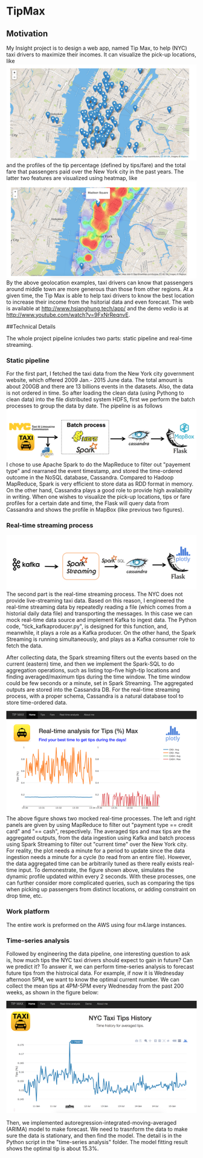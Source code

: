 # TipMax

## Motivation

My Insight project is to design a web app, named Tip Max, to help (NYC) taxi drivers to maximize their incomes. It can visualize the pick-up locations, like ![](figures/fig1.png) and the profiles of the tip percentage (defined by tips/fare) 
and the total fare that passengers paid over the New York city in the past years. The latter two features are visualized using heatmap, like ![](figures/fig2.png) By the above geolocation examples, taxi drivers can know that passengers around middle town are more generous than those from other regions. At a given time, the Tip Max is able to help taxi drivers to know the best location to increase their income from the hsitorial data and even forecast. The web is available at http://www.hsianghung.tech/app/ and the demo vedio is at http://www.youtube.com/watch?v=9FxNrReqnvE.


##Technical Details

The whole project pipeline icnludes two parts: static pipeline and real-time streaming.

### Static pipeline

For the first part, I fetched the taxi data from the New York city government website, which offered 2009 Jan.- 2015 June data. The total amount is about 200GB and there are 13 billions events in the datasets. Also, the data is not ordered in time. So after loading the clean data (using Pythong to clean data) into the file distributed system HDFS, first we perform the batch processes to group the data by date. The pipeline is as follows ![](figures/fig3.png)
I chose to use Apache Spark to do the MapReduce to filter out "payement type" and rearraned the event timestamp, and stored the time-ordered outcome in the NoSQL database, Cassandra. Compared to Hadoop MapReduce, Spark is very efficient to store data as RDD format in memory. On the other hand, Cassandra plays a good role to provide high availability in writing. When one wishes to visualize the pick-up locations, tips or fare profiles for a certain date and time, the Flask will query data from Cassandra and shows the profile in MapBox (like previous two figures).

### Real-time streaming process 

![](figures/fig4.png)
The second part is the real-time streaming process. The NYC does not provide live-streaming taxi data. Based on this reason, I engineered the real-time streaming data by repeatedly reading a file (which comes from a historial daily data file) and transporting the messages. In this case we can mock real-time data source and implement Kafka to ingest data. The Python code, "tick_kafkaproducer.py", is designed for this function, and, meanwhile, it plays a role as a Kafka producer. On the other hand, the Spark Streaming is running simultaneously, and plays as a Kafka consumer role to fetch the data. 

After collecting data, the Spark streaming filters out the events based on the current (eastern) time, and then we implement the Spark-SQL to do aggregation operations, such as listing top-five high-tip locations and finding averaged/maximum tips during the time window. The time window could be few seconds or a minute, set in Spark Streaming. The aggregated outputs are stored into the Cassandra DB. For the real-time streaming process, with a proper schema, Cassandra is a natural database tool to store time-ordered data.


![](figures/fig5.png)
The above figure shows two mocked real-time processes. The left and right panels are given by using MapReduce to filter out "payment type == credit card" and "== cash", respectively. The averaged tips and max tips are the aggregated outputs, from the data ingestion using Kafka and batch process using Spark Streaming to filter out "current time" over the New York city. For reality, the plot needs a minute for a period to update since the data ingestion needs a minute for a cycle (to read from an entire file). However, the data aggregated time can be arbitrarily tuned as there really exists real-time input. To demonestrate, the figure shown above, simulates the dynamic profile updated within every 2 seconds. With these processes, one can further consider more complicated queries, such as comparing the tips when picking up passengers from distinct locations, or adding constraint on drop time, etc.



### Work platform

The entire work is preformed on the AWS using four m4.large instances.


### Time-series analysis

Followed by engineering the data pipeline, one interesting question to ask is, how much tips the NYC taxi drivers should expect to gain in future? Can we predict it? To answer it, we can perform time-series analysis to forecast future tips from the histroical data. For example, if now it is Wednesday afternoon 5PM, we want to know the optimal current number. We can collect the mean tips at 4PM-5PM every Wednesday from the past 200 weeks, as shown in the figure below:

![](figures/fig6.png)

Then, we implemented autoregression-integrated-moving-averaged (ARIMA) model to make forecast. We need to trasnform the data to make sure the data is stationary, and then find the model. The detail is in the Python script in the "time-series analysis" folder. The model fitting result shows the optimal tip is about 15.3%.

